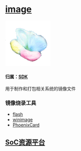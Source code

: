 ﻿# [image](https://github.com/sochub/image) 
[![sites](SoC/qitas.png)](http://www.qitas.cn)
#### 归属：[SDK](https://github.com/sochub/SDK)

用于制作和打包相关系统的镜像文件

### 镜像烧录工具

* [flash](https://github.com/sochub/flash)
* [winimage](https://github.com/Qitas/winimage)
* [PhoenixCard](https://github.com/sochub/PhoenixCard) 


##  [SoC资源平台](http://www.qitas.cn)